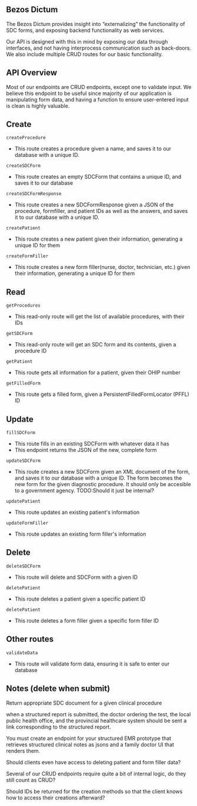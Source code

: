 ## Bezos Dictum
The Bezos Dictum provides insight into “externalizing” the functionality of SDC forms, and exposing backend functionality as web services.

Our API is designed with this in mind by exposing our data through interfaces, and not having interprocess communication such as back-doors. We also include multiple CRUD routes for our basic functionality.

## API Overview

Most of our endpoints are CRUD endpoints, except one to validate input. We believe this endpoint to be useful since majority of our application is manipulating form data, and having a function to ensure user-entered input is clean is highly valuable. 

## Create

`createProcedure`
- This route creates a procedure given a name, and saves it to our database with a unique ID.

`createSDCForm`
- This route creates an empty SDCForm that contains a unique ID, and saves it to our database

`createSDCFormResponse`
- This route creates a new SDCFormResponse given a JSON of the procedure, formfiller, and patient IDs as well as the answers, and saves it to our database with a unique ID.

`createPatient`
- This route creates a new patient given their information, generating a unique ID for them

`createFormFiller`
- This route creates a new form filler(nurse, doctor, technician, etc.) given their information, generating a unique ID for them

## Read

`getProcedures`
- This read-only route will get the list of available procedures, with their IDs

`getSDCForm`
- This read-only route will get an SDC form and its contents, given a procedure ID

`getPatient`
- This route gets all information for a patient, given their OHIP number

`getFilledForm`
- This route gets a filled form, given a PersistentFilledFormLocator (PFFL) ID

## Update

`fillSDCForm`
- This route fills in an existing SDCForm with whatever data it has
- This endpoint returns the JSON of the new, complete form

`updateSDCForm`
- This route creates a new SDCForm given an XML document of the form, and saves it to our database with a unique ID. The form becomes the new form for the given diagnostic procedure. It should only be accesible to a government agency. TODO:Should it just be internal?

`updatePatient`
- This route updates an existing patient's information

`updateFormFiller`
- This route updates an existing form filler's information

## Delete

`deleteSDCForm`
- This route will delete and SDCForm with a given ID

`deletePatient`
- This route deletes a patient given a specific patient ID

`deletePatient`
- This route deletes a form filler given a specific form filler ID

## Other routes

`validateData`
- This route will validate form data, ensuring it is safe to enter our database





## Notes (delete when submit)

Return appropriate SDC document for a given clinical procedure 

when a structured report is submitted, the doctor ordering the test, the local public health office, and the provincial healthcare system should be sent a link corresponding to the structured report.

You must create an endpoint for your structured EMR prototype that retrieves structured clinical notes as jsons and a family doctor UI that renders them.

Should clients even have access to deleting patient and form filler data?

Several of our CRUD endpoints require quite a bit of internal logic, do they still count as CRUD?

Should IDs be returned for the creation methods so that the client knows how to access their creations afterward?